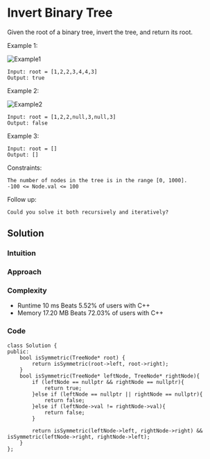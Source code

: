 # Invert Binary Tree
Given the root of a binary tree, invert the tree, and return its root.

Example 1:

![Example1](https://assets.leetcode.com/uploads/2021/02/19/symtree1.jpg)
```
Input: root = [1,2,2,3,4,4,3]
Output: true
```

Example 2:

![Example2](https://assets.leetcode.com/uploads/2021/02/19/symtree2.jpg)
```
Input: root = [1,2,2,null,3,null,3]
Output: false
```

Example 3:
```
Input: root = []
Output: []
```

Constraints:
```
The number of nodes in the tree is in the range [0, 1000].
-100 <= Node.val <= 100
```

Follow up:
```
Could you solve it both recursively and iteratively?
```

## Solution

### Intuition
<!-- Describe your first thoughts on how to solve this problem. -->


### Approach
<!-- Describe your approach to solving the problem. -->


### Complexity
- Runtime
 10 ms
Beats 5.52% of users with C++
- Memory
 17.20 MB
Beats 72.03% of users with C++

### Code
```
class Solution {
public:
    bool isSymmetric(TreeNode* root) {
        return isSymmetric(root->left, root->right);    
    }
    bool isSymmetric(TreeNode* leftNode, TreeNode* rightNode){
        if (leftNode == nullptr && rightNode == nullptr){
            return true;
        }else if (leftNode == nullptr || rightNode == nullptr){
            return false;
        }else if (leftNode->val != rightNode->val){
            return false;
        }

        return isSymmetric(leftNode->left, rightNode->right) && isSymmetric(leftNode->right, rightNode->left);
    }
};
```